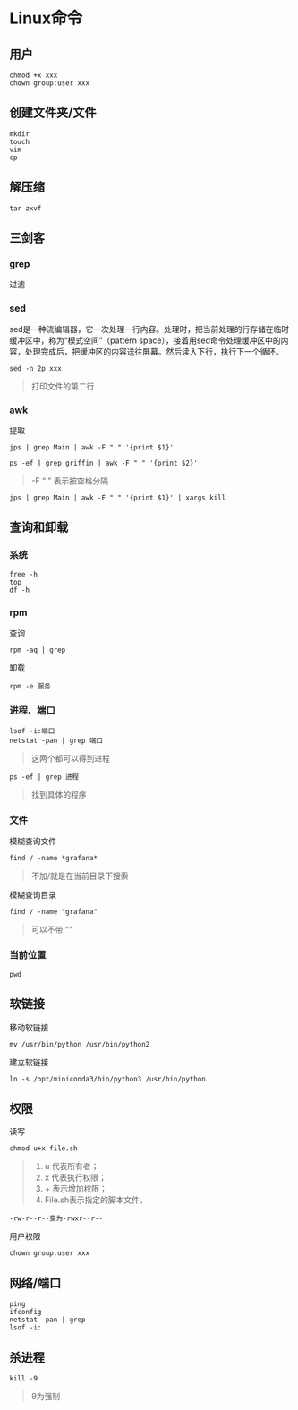 # Linux命令

## 用户

```
chmod +x xxx
chown group:user xxx
```

## 创建文件夹/文件

```
mkdir
touch
vim
cp
```

## 解压缩

```
tar zxvf
```



## 三剑客

### grep

过滤

### sed

sed是一种流编辑器，它一次处理一行内容。处理时，把当前处理的行存储在临时缓冲区中，称为“模式空间”（pattern space），接着用sed命令处理缓冲区中的内容，处理完成后，把缓冲区的内容送往屏幕。然后读入下行，执行下一个循环。

```
sed -n 2p xxx
```

> 打印文件的第二行

### awk

提取

```
jps | grep Main | awk -F " " '{print $1}'
```

```
ps -ef | grep griffin | awk -F " " '{print $2}'
```



> -F “ ” 表示按空格分隔

```
jps | grep Main | awk -F " " '{print $1}' | xargs kill
```



## 查询和卸载



### 系统

```
free -h
top
df -h
```

### rpm

查询

```
rpm -aq | grep 
```

卸载

```
rpm -e 服务
```

### 进程、端口

```
lsof -i:端口
netstat -pan | grep 端口
```

> 这两个都可以得到进程

```
ps -ef | grep 进程
```

> 找到具体的程序

### 文件

模糊查询文件

```
find / -name *grafana*
```

> 不加/就是在当前目录下搜索

模糊查询目录

```
find / -name "grafana"
```

> 可以不带 "" 

### 当前位置

```
pwd
```





## 软链接

移动软链接

```
mv /usr/bin/python /usr/bin/python2
```



建立软链接

```
ln -s /opt/miniconda3/bin/python3 /usr/bin/python
```



## 权限

读写

```
chmod u+x file.sh
```

>1. u 代表所有者；
>2. x 代表执行权限；
>3. \+ 表示增加权限；
>4. File.sh表示指定的脚本文件。

```
-rw-r--r--变为-rwxr--r--
```

用户权限

```
chown group:user xxx
```



## 网络/端口

```
ping
ifconfig
netstat -pan | grep
lsof -i:

```



## 杀进程

```
kill -9
```

> 9为强制
